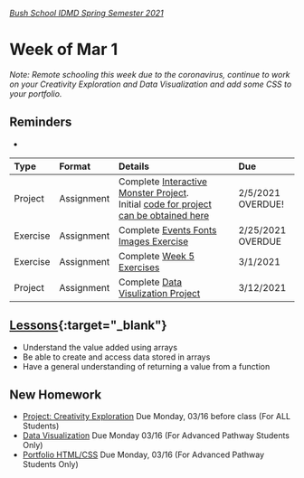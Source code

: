 [_Bush School IDMD Spring Semester 2021_](https://chandrunarayan.github.io/idmd/)

# Week of Mar 1
_Note: Remote schooling this week due to the coronavirus, continue to work on your Creativity Exploration and Data Visualization and add some CSS to your portfolio._

## Reminders
* 
| Type | Format | Details |  Due
|  :--- |  :--- |  :--- |  :---
|  Project  |  Assignment |  Complete [Interactive Monster Project](https://chandrunarayan.github.io/idmd/lessons/week3/homework/interactive-monster.html). Initial [code for project can be obtained here](https://chandrunarayan.github.io/idmd/lessons/week3/code/) |  2/5/2021 OVERDUE!
|  Exercise  |  Assignment |  Complete [Events Fonts Images Exercise](https://chandrunarayan.github.io/idmd/lessons/week4/homework/events-fonts-images.html) |  2/25/2021 OVERDUE
|  Exercise  |  Assignment |  Complete [Week 5 Exercises](https://chandrunarayan.github.io/idmd/lessons/week5/code/) |  3/1/2021
|  Project  |  Assignment |  Complete [Data Visulization Project]() | 3/12/2021

## [Lessons](plan.md){:target="_blank"}
* Understand the value added using arrays
* Be able to create and access data stored in arrays
* Have a general understanding of returning a value from a function

## New Homework
* [Project: Creativity Exploration](../week4/homework/creativity-exploration.md) Due Monday, 03/16  before class (For ALL Students)
* [Data Visualization](../week5/homework/data-visualization.md) Due Monday 03/16 (For Advanced Pathway Students Only)
* [Portfolio HTML/CSS](homework/portfolio-html-css.md) Due Monday, 03/16 (For Advanced Pathway Students Only)